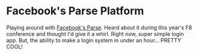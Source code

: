 # Facebook's Parse Platform

Playing around with [Facebook's Parse](https://www.parse.com/facebook). Heard about it during this year's F8 conference and thought I'd give it a whirl. Right now, super simple login app. But, the ability to make a login system in under an hour... PRETTY COOL!